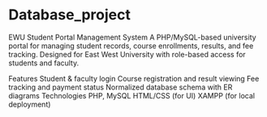 # Database_project
EWU Student Portal Management System
A PHP/MySQL-based university portal for managing student records, course enrollments, results, and fee tracking. Designed for East West University with role-based access for students and faculty.

Features
Student & faculty login
Course registration and result viewing
Fee tracking and payment status
Normalized database schema with ER diagrams
Technologies
PHP, MySQL
HTML/CSS (for UI)
XAMPP (for local deployment)
